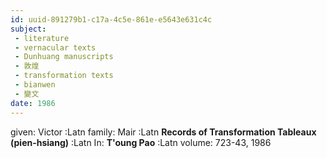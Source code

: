```yaml
---
id: uuid-891279b1-c17a-4c5e-861e-e5643e631c4c
subject: 
 - literature
 - vernacular texts
 - Dunhuang manuscripts
 - 敦煌
 - transformation texts
 - bianwen
 - 變文
date: 1986
---
```


given: Victor :Latn
family: Mair :Latn
**Records of Transformation Tableaux (pien-hsiang)** :Latn
In: 
**T'oung Pao** :Latn
volume: 723-43, 1986